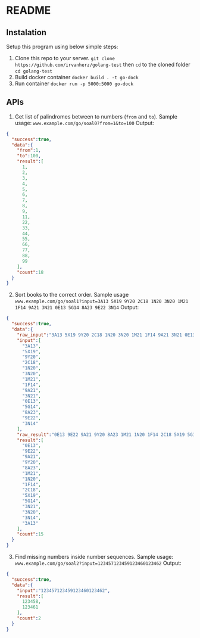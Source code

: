 # README

## Instalation
Setup this program using below simple steps:
1. Clone this repo to your server.
`git clone https://github.com/irvanherz/golang-test`
then `cd` to the cloned folder
`cd golang-test`
2. Build docker container
`docker build . -t go-dock`
3. Run container
`docker run -p 5000:5000 go-dock`

## APIs
1. Get list of palindromes between to numbers (`from` and `to`).
Sample usage:
`www.example.com/go/soal0?from=1&to=100`
Output:
```JSON
{
  "success":true,
  "data":{
    "from":1,
    "to":100,
    "result":[
      1,
      2,
      3,
      4,
      5,
      6,
      7,
      8,
      9,
      11,
      22,
      33,
      44,
      55,
      66,
      77,
      88,
      99
    ],
    "count":18
  }
}
```
2. Sort books to the correct order.
Sample usage
`www.example.com/go/soal1?input=3A13 5X19 9Y20 2C18 1N20 3N20 1M21 1F14 9A21 3N21 0E13 5G14 8A23 9E22 3N14`
Output:
```JSON
{
  "success":true,
  "data":{
    "raw_input":"3A13 5X19 9Y20 2C18 1N20 3N20 1M21 1F14 9A21 3N21 0E13 5G14 8A23 9E22 3N14",
    "input":[
      "3A13",
      "5X19",
      "9Y20",
      "2C18",
      "1N20",
      "3N20",
      "1M21",
      "1F14",
      "9A21",
      "3N21",
      "0E13",
      "5G14",
      "8A23",
      "9E22",
      "3N14"
    ],
    "raw_result":"0E13 9E22 9A21 9Y20 8A23 1M21 1N20 1F14 2C18 5X19 5G14 3N21 3N20 3N14 3A13",
    "result":[
      "0E13",
      "9E22",
      "9A21",
      "9Y20",
      "8A23",
      "1M21",
      "1N20",
      "1F14",
      "2C18",
      "5X19",
      "5G14",
      "3N21",
      "3N20",
      "3N14",
      "3A13"
    ],
    "count":15
  }
}
```
3. Find missing numbers inside number sequences.
Sample usage:
`www.example.com/go/soal2?input=123457123459123460123462`
Output:
```JSON
{
  "success":true,
  "data":{
    "input":"123457123459123460123462",
    "result":[
      123458,
      123461
    ],
    "count":2
  }
}
```


